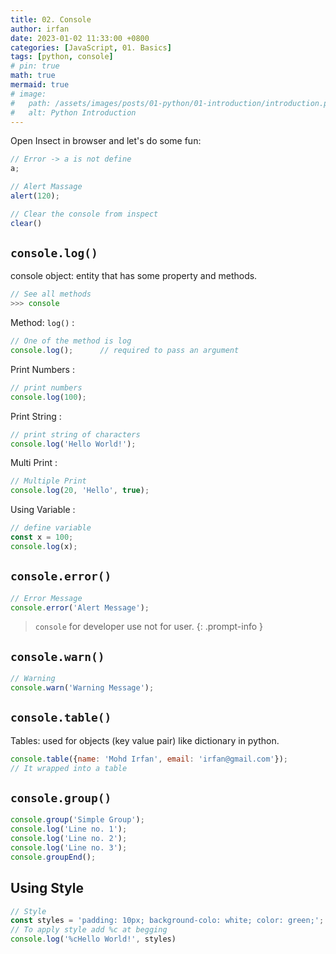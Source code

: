 ```yaml
---
title: 02. Console
author: irfan
date: 2023-01-02 11:33:00 +0800
categories: [JavaScript, 01. Basics]
tags: [python, console]
# pin: true
math: true
mermaid: true
# image:
#   path: /assets/images/posts/01-python/01-introduction/introduction.png
#   alt: Python Introduction
---
```


Open Insect in browser and let's do some fun:

```js
// Error -> a is not define
a;

// Alert Massage
alert(120);

// Clear the console from inspect
clear()
```

## `console.log()`

console object: entity that has some property and methods.

```js
// See all methods
>>> console
```

Method: `log()`
:
```js
// One of the method is log
console.log();      // required to pass an argument
```

Print Numbers
:
```js
// print numbers
console.log(100);
```

Print String
:
```js
// print string of characters
console.log('Hello World!');
```

Multi Print
:
```js
// Multiple Print
console.log(20, 'Hello', true);
```

Using Variable
:
```js
// define variable
const x = 100;
console.log(x);
```

## `console.error()`
```js
// Error Message
console.error('Alert Message');
```

> `console` for developer use not for user.
{: .prompt-info }

## `console.warn()`

```js
// Warning
console.warn('Warning Message');
```

## `console.table()`

Tables: used for objects (key value pair) like dictionary in python.

```js
console.table({name: 'Mohd Irfan', email: 'irfan@gmail.com'});
// It wrapped into a table
```

## `console.group()`

```js
console.group('Simple Group');
console.log('Line no. 1');
console.log('Line no. 2');
console.log('Line no. 3');
console.groupEnd();
```

## Using Style

```js
// Style
const styles = 'padding: 10px; background-colo: white; color: green;';
// To apply style add %c at begging
console.log('%cHello World!', styles)
```




